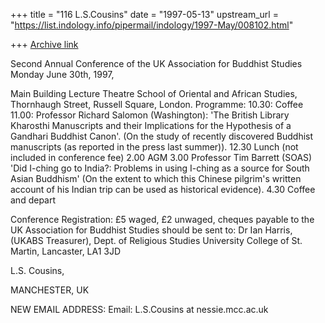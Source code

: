 +++
title = "116 L.S.Cousins"
date = "1997-05-13"
upstream_url = "https://list.indology.info/pipermail/indology/1997-May/008102.html"

+++
[Archive link](https://list.indology.info/pipermail/indology/1997-May/008102.html)

Second Annual Conference of the UK Association for Buddhist Studies
Monday June 30th, 1997,

Main Building Lecture Theatre
School of Oriental and African Studies,
Thornhaugh Street,
Russell  Square,
London.
                    Programme:
10.30:    Coffee
11.00:    Professor Richard Salomon (Washington):
     'The British Library Kharosthi Manuscripts and their Implications for
the
     Hypothesis of a  Gandhari  Buddhist Canon'.
     (On the study of recently discovered Buddhist manuscripts (as reported
in the press last
      summer)).
12.30     Lunch (not included in conference fee)
2.00 AGM
3.00  Professor Tim Barrett (SOAS)
     'Did I-ching go to India?: Problems in using I-ching as a source for
South Asian
     Buddhism'
     (On the extent to which  this Chinese pilgrim's written account of his
Indian trip  can be used as
      historical evidence).
4.30 Coffee and depart

Conference Registration:
£5 waged, £2 unwaged, cheques payable to the UK Association for Buddhist
Studies should be sent to:
Dr Ian Harris, (UKABS Treasurer),
Dept. of Religious Studies
University College of St. Martin,
Lancaster,
LA1 3JD

L.S. Cousins,

MANCHESTER, UK

NEW EMAIL ADDRESS:
Email: L.S.Cousins at nessie.mcc.ac.uk






